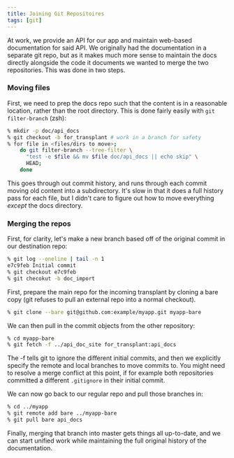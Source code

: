 ```yaml
---
title: Joining Git Repositoires
tags: [git]
---
```


At work, we provide an API for our app and maintain web-based
documentation for said API. We originally had the documentation in a
separate git repo, but as it makes much more sense to maintain the docs
directly alongside the code it documents we wanted to merge the two
repositories. This was done in two steps.

### Moving files

First, we need to prep the docs repo such that the content is in a
reasonable location, rather than the root directory. This is done fairly
easily with `git filter-branch` (zsh):

~~~bash
% mkdir -p doc/api_docs
% git checkout -b for_transplant # work in a branch for safety
% for file in <files/dirs to move>;
    do git filter-branch --tree-filter \
      "test -e $file && mv $file doc/api_docs || echo skip" \
      HEAD;
    done
~~~

This goes through out commit history, and runs through each commit
moving old content into a subdirectory. It's slow in that it does a full
history pass for each file, but I didn't care to figure out how to move
everything _except_ the docs directory.

### Merging the repos

First, for clarity, let's make a new branch based off of the original
commit in our destination repo:

~~~bash
% git log --oneline | tail -n 1
e7c9feb Initial commit
% git checkout e7c9feb
% git checokut -b doc_import
~~~

First, prepare the main repo for the incoming transplant by cloning a
bare copy (git refuses to pull an external repo into a normal checkout).

~~~bash
% git clone --bare git@github.com:example/myapp.git myapp-bare
~~~

We can then pull in the commit objects from the other repository:

~~~bash
% cd myapp-bare
% git fetch -f ../api_doc_site for_transplant:api_docs
~~~

The -f tells git to ignore the different initial commits, and then we
explicitly specify the remote and local branches to move commits to. You
might need to resolve a merge conflict at this point, if for example
both repositories committed a different `.gitignore` in their initial
commit.

We can now go back to our regular repo and pull those branches in:

~~~bash
% cd ../myapp
% git remote add bare ../myapp-bare
% git pull bare api_docs
~~~

Finally, merging that branch into master gets things all up-to-date, and
we can start unified work while maintaining the full original history of
the documentation.

